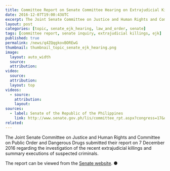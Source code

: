 ```yaml
---
title: Committee Report on Senate Committee Hearing on Extrajudicial Killings
date: 2016-12-07T19:00:43UTC
excerpt: The Joint Senate Committee on Justice and Human Rights and Committee on Public Order and Dangerous Drugs submitted their report on 7 December 2016 after concluding the investigation in aid of legislation hearings.
layout: post
categories: [topic, senate_ejk_hearing, law_and_order, senate]
tags: [committee report, senate inquiry, extrajudicial killings, ejk]
published: true
permalink: /news/q4ZQqgkovBOREwG
thumbnail: thumbnail_topic_senate_ejk_hearing.png
image:
  layout: auto_width
  source: 
  attribution: 
video:
  source: 
  attribution: 
  layout: top
videos:
  - source: 
    attribution: 
    layout: 
sources:
  - label: Senate of the Republic of the Philippines
    link: http://www.senate.gov.ph/lis/committee_rpt.aspx?congress=17&q=18
related:
---
```


The Joint Senate Committee on Justice and Human Rights and Committee on Public Order and Dangerous Drugs submitted their report on 7 December 2016 regarding the investigation of the recent extrajudicial killings and summary executions of suspected criminals.

The report can be viewed from the [Senate website](http://www.senate.gov.ph/lisdata/2518121701!.pdf).
&#x25cf;
